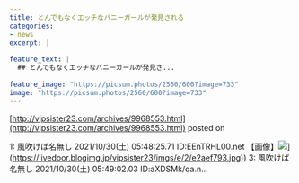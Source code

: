```yaml
---
title: とんでもなくエッチなバニーガールが発見される
categories:
- news
excerpt: |
  
feature_text: |
  ## とんでもなくエッチなバニーガールが発見さ...
  
feature_image: "https://picsum.photos/2560/600?image=733"
image: "https://picsum.photos/2560/600?image=733"
---
```


[http://vipsister23.com/archives/9968553.html](http://vipsister23.com/archives/9968553.html)
posted on 

<!--more-->

1: 風吹けば名無し 2021/10/30(土) 05:48:25.71 ID:EEnTRHL00.net 【画像】![](https://livedoor.blogimg.jp/vipsister23/imgs/6/9/69baaf1e.jpg[https://livedoor.blogimg.jp/vipsister23/imgs/e/2/e2aef793.jpg)](https://livedoor.blogimg.jp/vipsister23/imgs/e/2/e2aef793.jpg)) 3: 風吹けば名無し 2021/10/30(土) 05:49:02.03 ID:aXDSMk/qa.n...
